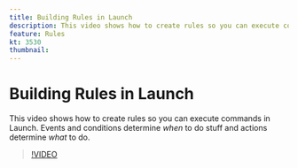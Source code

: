```yaml
---
title: Building Rules in Launch
description: This video shows how to create rules so you can execute commands in Launch. Events and conditions determine *when* to do stuff and actions determine *what* to do.
feature: Rules
kt: 3530
thumbnail: 
---
```


# Building Rules in Launch

This video shows how to create rules so you can execute commands in Launch. Events and conditions determine *when* to do stuff and actions determine *what* to do.

>[!VIDEO](https://video.tv.adobe.com/v/28730/?quality=12&learn=on)
